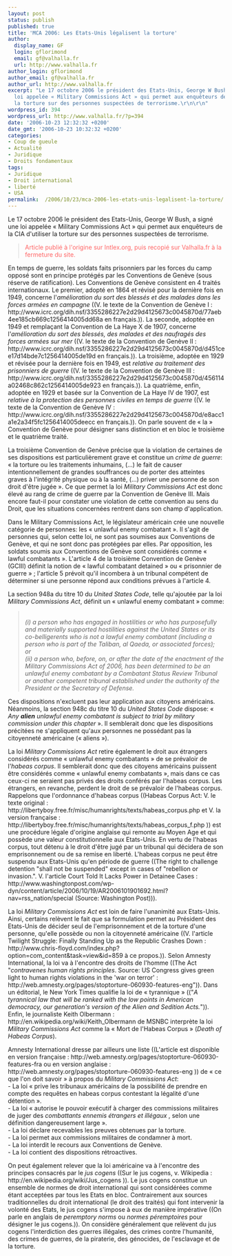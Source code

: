 ```yaml
---
layout: post
status: publish
published: true
title: 'MCA 2006: Les Etats-Unis légalisent la torture'
author:
  display_name: GF
  login: gflorimond
  email: gf@valhalla.fr
  url: http://www.valhalla.fr
author_login: gflorimond
author_email: gf@valhalla.fr
author_url: http://www.valhalla.fr
excerpt: "Le 17 octobre 2006 le président des Etats-Unis, George W Bush, a signé une
  loi appelée « Military Commissions Act » qui permet aux enquêteurs de la CIA d'utiliser
  la torture sur des personnes suspectées de terrorisme.\r\n\r\n"
wordpress_id: 394
wordpress_url: http://www.valhalla.fr/?p=394
date: '2006-10-23 12:32:32 +0200'
date_gmt: '2006-10-23 10:32:32 +0200'
categories:
- Coup de gueule
- Actualité
- Juridique
- Droits fondamentaux
tags:
- Juridique
- Droit international
- liberté
- USA
permalink:  /2006/10/23/mca-2006-les-etats-unis-legalisent-la-torture/
---
```

<p>Le 17 octobre 2006 le président des Etats-Unis, George W Bush, a signé une loi appelée « Military Commissions Act » qui permet aux enquêteurs de la CIA d'utiliser la torture sur des personnes suspectées de terrorisme.</p>
<p><a id="more"></a><a id="more-394"></a></p>
<blockquote>
<p style="color:#F66">Article publié à l'origine sur Intlex.org, puis recopié sur Valhalla.fr à la fermeture du site.</p>
</blockquote>
<p>En temps de guerre, les soldats faits prisonniers par les forces du camp opposé sont en principe protégés par les Conventions de Genève (sous réserve de ratification). Les Conventions de Genève consistent en 4 traités internationaux. Le premier, adopté en 1864 et révisé pour la dernière fois en 1949, concerne l'<i>amélioration du sort des blessés et des malades dans les forces armées en campagne</i> ((V. le texte de la Convention de Genève I : http://www.icrc.org/dih.nsf/3355286227e2d29d4125673c0045870d/77aeb4ee185cb669c1256414005dd68a en français.)). La seconde, adoptée en 1949 et remplaçant la Convention de La Haye X de 1907, concerne l'<i>amélioration du sort des blessés, des malades et des naufragés des forces armées sur mer</i> ((V. le texte de la Convention de Genève II : http://www.icrc.org/dih.nsf/3355286227e2d29d4125673c0045870d/d451cee17d14bde7c1256414005de19d en français.)). La troisième, adoptée en 1929 et révisée pour la dernière fois en 1949, est <i>relative au traitement des prisonniers de guerre</i> ((V. le texte de la Convention de Genève III : http://www.icrc.org/dih.nsf/3355286227e2d29d4125673c0045870d/456114a02468c862c1256414005de923 en français.)). La quatrième, enfin, adoptée en 1929 et basée sur la Convention de La Haye IV de 1907, est <i>relative à la protection des personnes civiles en temps de guerre</i> ((V. le texte de la Convention de Genève IV : http://www.icrc.org/dih.nsf/3355286227e2d29d4125673c0045870d/e8acc1a1e2a34f5fc1256414005deecc en français.)). On parle souvent de « la » Convention de Genève pour désigner sans distinction et en bloc le troisième et le quatrième traité.</p>
<p>La troisième Convention de Genève précise que la violation de certaines de ses dispositions est particulièrement grave et constitue un <i>crime de guerre</i>: « la torture ou les traitements inhumains, (...) le fait de causer intentionnellement de grandes souffrances ou de porter des atteintes graves à l'intégrité physique ou à la santé, (...) priver une personne de son droit d'être jugée ». Ce que permet la loi <i>Military Commissions Act</i> est donc élevé au rang de crime de guerre par la Convention de Genève III. Mais encore faut-il pour constater une violation de cette convention au sens du Droit, que les situations concernées rentrent dans son champ d'application.</p>
<p>Dans le Military Commissions Act, le législateur américain crée une nouvelle catégorie de personnes: les « unlawful enemy combatant ». Il s'agit de personnes qui, selon cette loi, ne sont pas soumises aux Conventions de Genève, et qui ne sont donc pas protégées par elles. Par opposition, les soldats soumis aux Conventions de Genève sont considérés comme « lawful combatants ». L'article 4 de la troisième Convention de Genève (GCIII) définit la notion de « lawful combatant detained » ou « prisonnier de guerre » ; l'article 5 prévoit qu'il incombera à un tribunal compétent de déterminer si une personne répond aux conditions prévues à l'article 4.</p>
<p>La section 948a du titre 10 du <i>United States Code</i>, telle qu'ajoutée par la loi <i>Military Commissions Act</i>, définit un « unlawful enemy combatant » comme:</p>
<blockquote><p><i><br />
    (i) a person who has engaged in hostilities or who has purposefully and materially supported hostilities against the United States or its co-belligerents who is not a lawful enemy combatant (including a person who is part of the Taliban, al Qaeda, or associated forces);<br />
	or<br />
    (ii) a person who, before, on, or after the date of the enactment of the Military Commissions Act of 2006, has been determined to be an unlawful enemy combatant by a Combatant Status Review Tribunal or another competent tribunal established under the authority of the President or the Secretary of Defense.<br />
</i></p>
</blockquote>
<p>Ces dispositions n'excluent pas leur application aux citoyens américains. Néanmoins, la section 948c du titre 10 du <i>United States Code</i> dispose: « <i>Any <b>alien</b> unlawful enemy combatant is subject to trial by military commission under this chapter</i> ». Il semblerait donc que les dispositions précitées ne s'appliquent qu'aux personnes ne possédant pas la citoyenneté américaine (« aliens »).</p>
<p>La loi <i>Military Commissions Act</i> retire également le droit aux étrangers considérés comme « unlawful enemy combatants » de se prévaloir de l'<i>habeas corpus</i>. Il semblerait donc que des citoyens américains puissent être considérés comme « unlawful enemy combatants », mais dans ce cas ceux-ci ne seraient pas privés des droits conférés par l'habeas corpus. Les étrangers, en revanche, perdent le droit de se prévaloir de l'habeas corpus. Rappelons que l'ordonnance d'habeas corpus ((Habeas Corpus Act: V. le texte original : http://libertyboy.free.fr/misc/humanrights/texts/habeas_corpus.php et V. la version française : http://libertyboy.free.fr/misc/humanrights/texts/habeas_corpus_f.php )) est une procédure légale d'origine anglaise qui remonte au Moyen Age et qui possède une valeur constitutionnelle aux Etats-Unis. En vertu de l'habeas corpus, tout détenu à le droit d'être jugé par un tribunal qui décidera de son emprisonnement ou de sa remise en liberté. L'habeas corpus ne peut être suspendu aux Etats-Unis qu'en période de guerre ((The right to challenge detention "shall not be suspended" except in cases of "rebellion or invasion.". V. l'article Court Told It Lacks Power in Detainee Cases : http://www.washingtonpost.com/wp-dyn/content/article/2006/10/19/AR2006101901692.html?nav=rss_nation/special (Source: Washington Post))).</p>
<p>La loi <i>Military Commissions Act</i> est loin de faire l'unanimité aux Etats-Unis. Ainsi, certains relèvent le fait que sa formulation permet au Président des Etats-Unis de décider seul de l'emprisonnement et de la torture d'une personne, qu'elle possède ou non la citoyenneté américaine ((V. l'article Twilight Struggle: Finally Standing Up as the Republic Crashes Down : http://www.chris-floyd.com/index.php?option=com_content&task=view&id=859 à ce propos.)). Selon Amnesty International, la loi va à l'encontre des droits de l'homme ((The Act "<i>contravenes human rights principles</i>. Source: US Congress gives green light to human rights violations in the 'war on terror' : http://web.amnesty.org/pages/stoptorture-060930-features-eng")). Dans un éditorial, le New York Times qualifie la loi de « tyrannique »  (("<i>A tyrannical law that will be ranked with the low points in American democracy, our generation's version of the Alien and Sedition Acts.</i>")). Enfin, le journaliste Keith Olbermann : http://en.wikipedia.org/wiki/Keith_Olbermann de MSNBC interprète la loi <i>Military Commissions Act</i> comme la « Mort de l'Habeas Corpus » (<i>Death of Habeas Corpus</i>).</p>
<p>Amnesty International dresse par ailleurs une liste ((L'article est disponible en version française : http://web.amnesty.org/pages/stoptorture-060930-features-fra ou en version anglaise : http://web.amnesty.org/pages/stoptorture-060930-features-eng )) de « ce que l'on doit savoir » à propos du <i>Military Commissions Act</i>:<br />
- La loi « prive les tribunaux américains de la possibilité de prendre en compte des requêtes en habeas corpus contestant la légalité d'une détention ».<br />
- La loi « autorise le pouvoir exécutif à charger des commissions militaires de juger des <i>combattants ennemis étrangers et illégaux</i> , selon une définition dangereusement large ».<br />
- La loi déclare recevables les preuves obtenues par la torture.<br />
- La loi permet aux commissions militaires de condamner à mort.<br />
- La loi interdit le recours aux Conventions de Genève.<br />
- La loi contient des dispositions rétroactives.</p>
<p>On peut également relever que la loi américaine va à l'encontre des principes consacrés par le <i>jus cogens</i> ((Sur le jus cogens, v. Wikipedia : http://en.wikipedia.org/wiki/Jus_cogens )). Le jus cogens constitue un ensemble de normes de droit international qui sont considérées comme étant acceptées par tous les Etats en bloc. Contrairement aux sources traditionnelles du droit international (le droit des traités) qui font intervenir la volonté des Etats, le jus cogens s'impose à eux de manière impérative ((On parle en anglais de <i>peremptory norms</i> ou <i>normes péremptoires</i> pour désigner le jus cogens.)). On considère généralement que relèvent du jus cogens l'interdiction des guerres illégales, des crimes contre l'humanité, des crimes de guerres, de la piraterie, des génocides, de l'esclavage et de la torture.</p>
